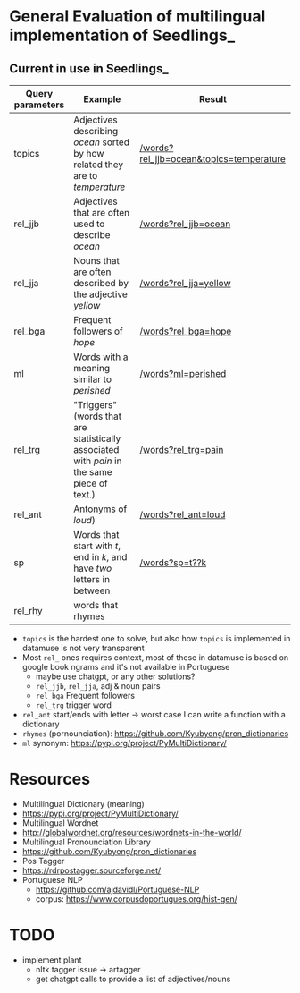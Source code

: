 # General Evaluation of multilingual implementation of Seedlings_

## Current in use in Seedlings_
| Query parameters | Example | Result |
| ------------- | ------------- | ------------- |
| topics  | Adjectives describing *ocean* sorted by how related they are to *temperature*  | [/words?rel_jjb=ocean&topics=temperature](https://api.datamuse.com/words?rel_jjb=ocean&topics=temperature)  | |
| rel_jjb  | Adjectives that are often used to describe *ocean* | [/words?rel_jjb=ocean](https://api.datamuse.com/words?rel_jjb=ocean)  |plant& ginkgo |
| rel_jja  | Nouns that are often described by the adjective *yellow*  | [/words?rel_jja=yellow](https://api.datamuse.com/words?rel_jja=yellow)  |plant: |
| rel_bga | Frequent followers of *hope* | [/words?rel_bga=hope](https://api.datamuse.com/words?rel_bga=hope)  | ivy:|
| ml | Words with a meaning similar to *perished* | [/words?ml=perished](https://api.datamuse.com/words?ml=perished)  | plant:portuguese wordnet|
| rel_trg  | "Triggers" (words that are statistically associated with *pain* in the same piece of text.)| [/words?rel_trg=pain](https://api.datamuse.com/words?rel_trg=pain)  | not sure i like this, maybe get related verbs instead|
| rel_ant  | Antonyms of *loud*)| [/words?rel_ant=loud](https://api.datamuse.com/words?rel_ant=loud)  | koru: no need at the moment|
| sp  | Words that start with *t*, end in *k*, and have *two* letters in between  | [/words?sp=t??k](https://api.datamuse.com/words?sp=t??k)  | pine:|
| rel_rhy  | words that rhymes  |   | willow:|

- `topics` is the hardest one to solve, but also how `topics` is implemented in datamuse is not very transparent
- Most `rel_` ones requires context, most of these in datamuse is based on google book ngrams and it's not available in Portuguese
  - maybe use chatgpt, or any other solutions?
  - `rel_jjb`, `rel_jja`, adj & noun pairs
  - `rel_bga` Frequent followers
  - `rel_trg` trigger word
- `rel_ant` start/ends with letter -> worst case I can write a function with a dictionary
- `rhymes` (pornounciation): https://github.com/Kyubyong/pron_dictionaries
- `ml` synonym: https://pypi.org/project/PyMultiDictionary/

# Resources
- Multilingual Dictionary (meaning)
 - https://pypi.org/project/PyMultiDictionary/
- Multilingual Wordnet
 - http://globalwordnet.org/resources/wordnets-in-the-world/
- Multilingual Pronounciation Library
 - https://github.com/Kyubyong/pron_dictionaries
- Pos Tagger
 - https://rdrpostagger.sourceforge.net/
- Portuguese NLP
  - https://github.com/ajdavidl/Portuguese-NLP
  - corpus: https://www.corpusdoportugues.org/hist-gen/
# TODO
- implement plant
  - nltk tagger issue -> artagger
  - get chatgpt calls to provide a list of adjectives/nouns
